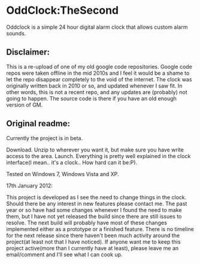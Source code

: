 # OddClock:TheSecond
Oddclock is a simple 24 hour digital alarm clock that allows custom alarm sounds.

## Disclaimer:
This is a re-upload of one of my old google code repositories. Google code repos were taken offline in the mid 2010s and I feel it would be a shame to let the repo disappear completely to the void of the internet. The clock was originally written back in 2010 or so, and updated whenever I saw fit. In other words, this is not a recent repo, and any updates are (probably) not going to happen. The source code is there if you have an old enough version of GM.

## Original readme:
Currently the project is in beta.

Download. Unzip to wherever you want it, but make sure you have write access to the area. Launch. Everything is pretty well explained in the clock interface(I mean.. it's a clock.. How hard can it be:P).

Tested on Windows 7, Windows Vista and XP.

17th January 2012:

This project is developed as I see the need to change things in the clock. Should there be any interest in new features please contact me. The past year or so have had some changes whenever I found the need to make them, but I have not yet released the build since there are still issues to resolve. The next build will probably have most of these changes implemented either as a prototype or a finished feature. There is no timeline for the next release since there haven't been much activity around the project(at least not that I have noticed). If anyone want me to keep this project active(more than I currently have at least), please leave me an email/comment and I'll see what I can cook up.
